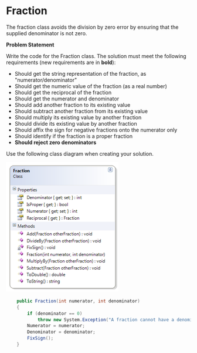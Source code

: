 ---
---
# Fraction

The fraction class avoids the division by zero error by ensuring that the supplied denominator is not zero.

**Problem Statement**

Write the code for the Fraction class. The solution must meet the following requirements (new requirements are in **bold**):
* Should get the string representation of the fraction, as "numerator/denominator"
* Should get the numeric value of the fraction (as a real number)
* Should get the reciprocal of the fraction
* Should get the numerator and denominator
* Should add another fraction to its existing value
* Should subtract another fraction from its existing value
* Should multiply its existing value by another fraction
* Should divide its existing value by another fraction
* Should affix the sign for negative fractions onto the numerator only
* Should identify if the fraction is a proper fraction
* **Should reject zero denominators**

Use the following class diagram when creating your solution.

![](G-Fraction.png)
 
```csharp
    public Fraction(int numerator, int denominator)
    {
        if (denominator == 0)
            throw new System.Exception("A fraction cannot have a denominator of zero (0)");
        Numerator = numerator;
        Denominator = denominator;
        FixSign();
    }
```
